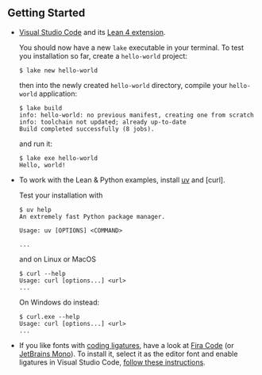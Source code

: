 

Getting Started
--------------------------------------------------------------------------------

  - [Visual Studio Code] and its [Lean 4 extension].

    You should now have a new `lake` executable in your terminal.
    To test you installation so far, create a `hello-world` project:

    ```console
    $ lake new hello-world
    ```

    then into the newly created `hello-world` directory, 
    compile your `hello-world` application:

    ```console
    $ lake build
    info: hello-world: no previous manifest, creating one from scratch
    info: toolchain not updated; already up-to-date
    Build completed successfully (8 jobs).
    ```

    and run it:

    ```console
    $ lake exe hello-world
    Hello, world!
    ```

  - To work with the Lean & Python examples, install [uv] and [curl].

    Test your installation with

    ```console
    $ uv help
    An extremely fast Python package manager.

    Usage: uv [OPTIONS] <COMMAND>

    ...
    ```

    and on Linux or MacOS

    ```console
    $ curl --help
    Usage: curl [options...] <url>
    ...
    ```

    On Windows do instead:

    ```console
    $ curl.exe --help
    Usage: curl [options...] <url>
    ...
    ```

  - If you like fonts with [coding ligatures], have a look at [Fira Code] 
    (or [JetBrains Mono]). To install it, select it as the editor font and
    enable ligatures in Visual Studio Code, [follow these instructions].



[Visual Studio Code]: https://code.visualstudio.com/
[Lean 4 extension]: https://marketplace.visualstudio.com/items?itemName=leanprover.lean4
[uv]: https://docs.astral.sh/uv/
[Fira Code]: https://fonts.google.com/specimen/Fira+Code
[JetBrains Mono]: https://www.jetbrains.com/lp/mono/
[coding ligatures]: https://betterwebtype.com/5-free-monospaced-fonts-with-coding-ligatures/
[follow these instructions]: https://github.com/tonsky/FiraCode/wiki/VS-Code-Instructions